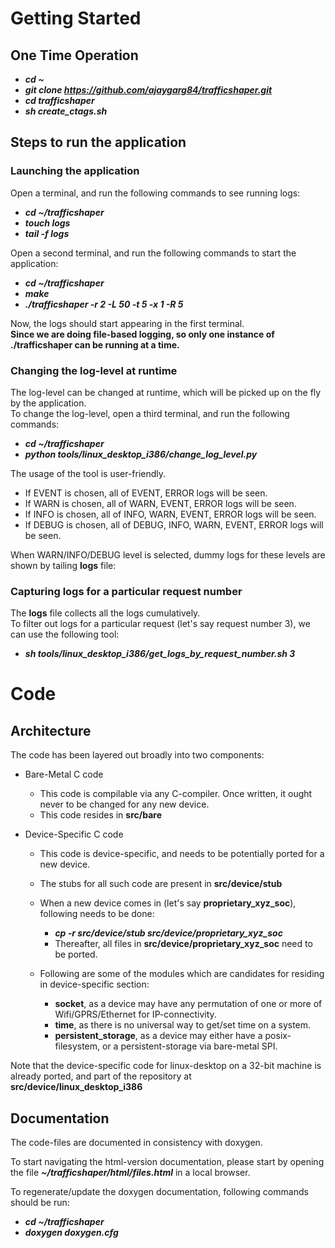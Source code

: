 # Getting Started

## One Time Operation

* __*cd \~*__
* __*git clone https://github.com/ajaygarg84/trafficshaper.git*__
* __*cd trafficshaper*__
* __*sh create_ctags.sh*__

## Steps to run the application

### Launching the application

Open a terminal, and run the following commands to see running logs:

* __*cd ~/trafficshaper*__
* __*touch logs*__
* __*tail -f logs*__

Open a second terminal, and run the following commands to start the application:

* __*cd ~/trafficshaper*__
* __*make*__
* __*./trafficshaper -r 2 -L 50 -t 5 -x 1 -R 5*__

Now, the logs should start appearing in the first terminal.    
__Since we are doing file-based logging, so only one instance of ./trafficshaper can be running at a time.__

   
   
### Changing the log-level at runtime 

The log-level can be changed at runtime, which will be picked up on the fly by the application.      
To change the log-level, open a third terminal, and run the following commands:

* __*cd ~/trafficshaper*__
* __*python tools/linux_desktop_i386/change_log_level.py*__

The usage of the tool is user-friendly.

* If EVENT is chosen, all of EVENT, ERROR logs will be seen. 
* If WARN is chosen, all of WARN, EVENT, ERROR logs will be seen. 
* If INFO is chosen, all of INFO, WARN, EVENT, ERROR logs will be seen. 
* If DEBUG is chosen, all of DEBUG, INFO, WARN, EVENT, ERROR logs will be seen. 

When WARN/INFO/DEBUG level is selected, dummy logs for these levels are shown by tailing __logs__ file:
    
    
### Capturing logs for a particular request number

The __logs__ file collects all the logs cumulatively.      
To filter out logs for a particular request (let's say request number 3), we can use the following tool:

* __*sh tools/linux_desktop_i386/get_logs_by_request_number.sh 3*__


# Code 

## Architecture

The code has been layered out broadly into two components:

* Bare-Metal C code
   * This code is compilable via any C-compiler. Once written, it ought never to be changed for any new device.
   * This code resides in __src/bare__       
   
* Device-Specific C code
   * This code is device-specific, and needs to be potentially ported for a new device.
   * The stubs for all such code are present in __src/device/stub__
   * When a new device comes in (let's say __proprietary_xyz_soc__), following needs to be done:    
   
       * __*cp -r src/device/stub src/device/proprietary_xyz_soc*__
       * Thereafter, all files in __src/device/proprietary_xyz_soc__ need to be ported.
       
   * Following are some of the modules which are candidates for residing in device-specific section:
       * __socket__, as a device may have any permutation of one or more of Wifi/GPRS/Ethernet for IP-connectivity.
       * __time__, as there is no universal way to get/set time on a system.
       * __persistent_storage__, as a device may either have a posix-filesystem, or a persistent-storage via bare-metal SPI.
       
 Note that the device-specific code for linux-desktop on a 32-bit machine is already ported, and part of the repository at __src/device/linux_desktop_i386__
 
## Documentation
 
The code-files are documented in consistency with doxygen.     
         
To start navigating the html-version documentation, please start by opening the file __*~/trafficshaper/html/files.html*__ in a local browser.     
     
To regenerate/update the doxygen documentation, following commands should be run:

* __*cd ~/trafficshaper*__
* __*doxygen doxygen.cfg*__



